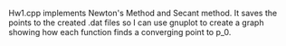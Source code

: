 Hw1.cpp implements Newton's Method and Secant method. It saves the points to the created .dat files so I can use gnuplot to create a graph showing how each function finds a converging point to p_0.
